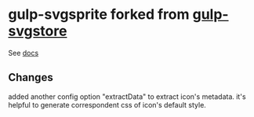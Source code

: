 gulp-svgsprite forked from [gulp-svgstore](https://github.com/w0rm/gulp-svgstore)
=============

See [docs](https://github.com/w0rm/gulp-svgstore)

## Changes

added another config option "extractData" to extract icon's metadata. it's helpful to generate correspondent css of icon's default style.